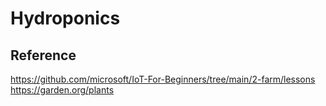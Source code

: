 # Hydroponics

## Reference
https://github.com/microsoft/IoT-For-Beginners/tree/main/2-farm/lessons
https://garden.org/plants
